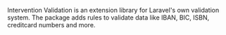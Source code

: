 Intervention Validation is an extension library for Laravel's own validation system. The package adds rules to validate data like IBAN, BIC, ISBN, creditcard numbers and more.